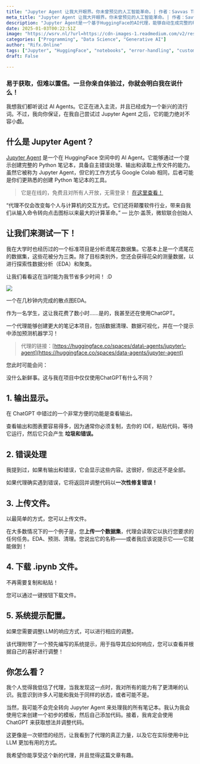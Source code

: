 ```yaml
---
title: "Jupyter Agent 让我大开眼界。你未曾预见的人工智能革命。| 作者：Savvas Theocharous | 2024年12月 | 人工智能的进步"
meta_title: "Jupyter Agent 让我大开眼界。你未曾预见的人工智能革命。| 作者：Savvas Theocharous | 2024年12月 | 人工智能的进步"
description: "Jupyter Agent是一个基于HuggingFace的AI代理，能够自动生成完整的Python笔记本，具有自主错误处理和文件上传功能。与传统的ChatGPT相比，Jupyter Agent提供了更直观的输出显示、错误修复、文件上传和下载功能，极大地提高了数据分析的效率。用户可以通过简单的提示来执行数据清理和可视化等任务，展示了AI在软件开发和数据科学领域的潜力。"
date: 2025-01-03T00:22:51Z
image: "https://wsrv.nl/?url=https://cdn-images-1.readmedium.com/v2/resize:fit:800/1*1zsz1XH3KmA548h8eUi6rA.png"
categories: ["Programming", "Data Science", "Generative AI"]
author: "Rifx.Online"
tags: ["Jupyter", "HuggingFace", "notebooks", "error-handling", "customization"]
draft: False

---
```


### 易于获取，但难以置信。一旦你亲自体验过，你就会明白我在说什么！



我想我们都听说过 AI Agents。它正在进入主流，并且已经成为一个新兴的流行词。不过，我向你保证，在我自己尝试过 Jupyter Agent 之后，它的能力绝对不容小觑。

## 什么是 Jupyter Agent？

[Jupyter Agent](https://huggingface.co/spaces/data-agents/jupyter-agent) 是一个在 HuggingFace 空间中的 AI Agent。它能够通过一个提示创建完整的 Python 笔记本，具备自主错误处理、输出和读取上传文件的能力。虽然它被称为 Jupyter Agent，但它的工作方式与 Google Colab 相同，后者可能是你们更熟悉的创建 Python 笔记本的工具。

> 它是在线的，免费且对所有人开放，无需登录！ [在这里查看！](https://huggingface.co/spaces/data-agents/jupyter-agent)

“代理不仅会改变每个人与计算机的交互方式。它们还将颠覆软件行业，带来自我们从输入命令转向点击图标以来最大的计算革命。” — 比尔·盖茨，微软联合创始人

## 让我们来测试一下！

我在大学时也经历过的一个标准项目是分析鸢尾花数据集。它基本上是一个鸢尾花的数据集，这些花被分为三类。除了目标类别外，您还会获得花朵的测量数据，以进行探索性数据分析（EDA）和聚类。

让我们看看这在当时能为我节省多少时间！ :D

![](https://wsrv.nl/?url=https://cdn-images-1.readmedium.com/v2/resize:fit:800/1*PiHpHUZX4Z0OYik_kxjCBQ.gif?output=gif&n=50)

一个在几秒钟内完成的散点图EDA。

作为一名学生，这让我花费了数小时……是的，我甚至还在使用ChatGPT。

一个代理能够创建更大的笔记本项目，包括数据清理、数据可视化，并在一个提示中添加预测机器学习！

> 代理的链接：[https://huggingface.co/spaces/data\-agents/jupyter\-agent](https://huggingface.co/spaces/data-agents/jupyter-agent)

您此时可能会问：

没什么新鲜事。这与我在项目中仅仅使用ChatGPT有什么不同？

## 1\. 输出显示。

在 ChatGPT 中错过的一个非常方便的功能是查看输出。

查看输出和图表要容易得多，因为通常你必须复制，去你的 IDE，粘贴代码，等待它运行，然后它只会产生 **垃圾和错误。**

## 2\. 错误处理

我提到过，如果有输出和错误，它会显示这些内容。这很好，但这还不是全部。

如果代理确实遇到错误，它将返回并调整代码以**一次性修复错误！**

## 3\. 上传文件。

以最简单的方式，您可以上传文件。

在大多数情况下的一个例子是，您**上传一个数据集**，代理会读取它以执行您要求的任何任务。EDA、预测、清理。您说出它的名称——或者我应该说提示它——它就能做到！

## 4\. 下载 .ipynb 文件。

不再需要复制和粘贴！

您可以通过一键按钮下载文件。

## 5\. 系统提示配置。

如果您需要调整LLM的响应方式，可以进行相应的调整。

该代理附带了一个预先编写的系统提示，用于指导其应如何响应，您可以查看并根据自己的喜好进行调整！

## 你怎么看？

我个人觉得我低估了代理，当我发现这一点时，我对所有的能力有了更清晰的认识。我意识到许多人可能和我处于同样的状态，或者可能不是。

当然，我可能不会完全转向 Jupyter Agent 来处理我的所有笔记本。我认为我会使用它来创建一个初步的模板，然后自己添加代码。接着，我肯定会使用 ChatGPT 来获取想法并调整代码。

这更像是一次顿悟的经历，让我看到了代理的真正力量，以及它在实际使用中比 LLM 更加有用的方式。

我希望你能享受这个新的代理，并且觉得这篇文章有趣。


